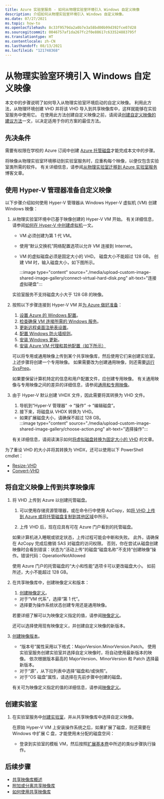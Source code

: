 ```yaml
---
title: Azure 实验室服务 - 如何从物理实验室环境引入 Windows 自定义映像
description: 介绍如何从物理实验室环境引入 Windows 自定义映像。
ms.date: 07/27/2021
ms.topic: how-to
ms.openlocfilehash: 8c33f9579da2a0b7e3a58bd00b99d392fce07d28
ms.sourcegitcommit: 0046757af1da267fc2f0e88617c633524883795f
ms.translationtype: HT
ms.contentlocale: zh-CN
ms.lasthandoff: 08/13/2021
ms.locfileid: "121748368"
---
```

# <a name="bring-a-windows-custom-image-from-a-physical-lab-environment"></a>从物理实验室环境引入 Windows 自定义映像

本文中的步骤说明了如何导入从物理实验室环境启动的自定义映像。  利用此方法，从物理环境创建 VHD 并将该 VHD 导入到共享映像库中，这样就能够在实验室服务中使用它。  在使用此方法创建自定义映像之前，请阅读[创建自定义映像的建议方法](approaches-for-custom-image-creation.md)一文，以决定适用于你的方案的最佳方法。

## <a name="prerequisites"></a>先决条件

需要有权限在学校的 Azure 订阅中创建 [Azure 托管磁盘](../virtual-machines/managed-disks-overview.md)才能完成本文中的步骤。

将映像从物理实验室环境移动到实验室服务时，应重构每个映像，以便仅包含实验室类所需的软件。  有关详细信息，请参阅[从物理实验室迁移到 Azure 实验室服务](https://techcommunity.microsoft.com/t5/azure-lab-services/moving-from-a-physical-lab-to-azure-lab-services/ba-p/1654931)博客文章。

## <a name="prepare-a-custom-image-using-hyper-v-manager"></a>使用 Hyper-V 管理器准备自定义映像

以下步骤介绍如何使用 Hyper-V 管理器从 Windows Hyper-V 虚拟机 (VM) 创建 Windows 映像：

1. 从物理实验室环境中已基于映像创建的 Hyper-V VM 开始。  有关详细信息，请参阅[如何在 Hyper-V 中创建虚拟机](/windows-server/virtualization/hyper-v/get-started/create-a-virtual-machine-in-hyper-v)一文。
    -   VM 必须创建为第 1 代 VM。
    -   使用“默认交换机”网络配置选项以允许 VM 连接到 Internet。
    -   VM 的虚拟磁盘必须是固定大小的 VHD。  磁盘大小不能超过 128 GB。 创建 VM 时，输入磁盘大小，如下图所示。
       
        :::image type="content" source="./media/upload-custom-image-shared-image-gallery/connect-virtual-hard-disk.png" alt-text="连接虚拟硬盘":::

    实验室服务不支持磁盘大小大于 128 GB 的映像。 
   
1. 按照以下步骤连接到 Hyper-V VM 并[为 Azure 做好准备](../virtual-machines/windows/prepare-for-upload-vhd-image.md)：
    1. [设置 Azure 的 Windows 配置](../virtual-machines/windows/prepare-for-upload-vhd-image.md#set-windows-configurations-for-azure)。
    1. [检查确保 VM 连接所需的 Windows 服务](../virtual-machines/windows/prepare-for-upload-vhd-image.md#check-the-windows-services)。
    1. [更新远程桌面注册表设置](../virtual-machines/windows/prepare-for-upload-vhd-image.md#update-remote-desktop-registry-settings)。
    1. [配置 Windows 防火墙规则](../virtual-machines/windows/prepare-for-upload-vhd-image.md#configure-windows-firewall-rules)。
    1. [安装 Windows 更新](../virtual-machines/windows/prepare-for-upload-vhd-image.md)。
    1. [安装 Azure VM 代理和其他配置（如下所示）](../virtual-machines/windows/prepare-for-upload-vhd-image.md#complete-the-recommended-configurations) 
        
    可以将专用或通用映像上传到某个共享映像库，然后使用它们来创建实验室。  上述步骤将创建一个专用映像。 如果需要改为创建通用映像，则还需要[运行 SysPrep](../virtual-machines/windows/prepare-for-upload-vhd-image.md#determine-when-to-use-sysprep)。  

    如果要保留计算机特定的信息和用户配置文件，应创建专用映像。  有关通用映像与专用映像之间的差异的详细信息，请参阅[通用和专用映像](../virtual-machines/shared-image-galleries.md#generalized-and-specialized-images)。

1. 由于 Hyper-V 默认创建 VHDX 文件，因此需要将其转换为 VHD 文件。
    1. 导航到“Hyper-V 管理器” -> “操作” -> “编辑磁盘”。
    1. 接下来，将磁盘从 VHDX 转换为 VHD。  
     - 如果扩展磁盘大小，请确保不超过 128 GB。        
        :::image type="content" source="./media/upload-custom-image-shared-image-gallery/choose-action.png" alt-text="选择操作":::   

    有关详细信息，请阅读演示如何[将虚拟磁盘转换为固定大小的 VHD](../virtual-machines/windows/prepare-for-upload-vhd-image.md#convert-the-virtual-disk-to-a-fixed-size-vhd) 的文章。

为了重设 VHD 的大小并将其转换为 VHDX，还可以使用以下 PowerShell cmdlet：
- [Resize-VHD](/powershell/module/hyper-v/resize-vhd?view=windowsserver2019-ps)
- [Convert-VHD](/powershell/module/hyper-v/convert-vhd?view=windowsserver2019-ps)

## <a name="upload-the-custom-image-to-a-shared-image-gallery"></a>将自定义映像上传到共享映像库

1. 将 VHD 上传到 Azure 以创建托管磁盘。
    1. 可以使用存储资源管理器，或在命令行中使用 AzCopy，如[将 VHD 上传到 Azure 或将托管磁盘复制到其他区域](../virtual-machines/windows/disks-upload-vhd-to-managed-disk-powershell.md)中所示。        

    1. 上传 VHD 后，现在应具有可在 Azure 门户看到的托管磁盘。 
    
    如果计算机进入睡眠或锁定状态，上传过程可能会中断和失败。  此外，请确保在 AzCopy 完成后撤销 SAS 对磁盘的访问权限。  否则，你在尝试从磁盘创建映像时会看到错误：状态为“活动上传”的磁盘“磁盘名称”不支持“创建映像”操作。错误代码：OperationNotAllowed
    
    使用 Azure 门户的托管磁盘的“大小和性能”选项卡可以更改磁盘大小。 如前所述，大小不能超过 128 GB。

1. 在共享映像库中，创建映像定义和版本：
    1. [创建映像定义](../virtual-machines/windows/shared-images-portal.md#create-an-image-definition)。  
     - 对于“VM 代系”，选择“第 1 代”。
     - 选择要为操作系统状态创建专用还是通用映像。
     
    若要详细了解可以为映像定义指定的值，请参阅[映像定义](../virtual-machines/shared-image-galleries.md#image-definitions)。 
    
    还可以选择使用现有映像定义，并创建自定义映像的新版本。
    
1. [创建映像版本](../virtual-machines/windows/shared-images-portal.md#create-an-image-version)。
    - “版本号”属性采用以下格式：MajorVersion.MinorVersion.Patch。   使用实验室服务创建实验室并选择自定义映像时，将自动使用最新版本的映像。  依次根据版本最高的 MajorVersion、MinorVersion 和 Patch 选择最新版本。
    - 对于“源”，从下拉列表中选择“磁盘和/或快照”。
    - 对于“OS 磁盘”属性，请选择在先前步骤中创建的磁盘。
    
    有关可为映像定义指定的值的详细信息，请参阅[映像定义](../virtual-machines/shared-image-galleries.md#image-versions)。 

## <a name="create-a-lab"></a>创建实验室

1. 在实验室服务中[创建实验室](tutorial-setup-classroom-lab.md)，并从共享映像库中选择自定义映像。

    在原始 Hyper-V VM 上安装操作系统之后，如果扩展了磁盘，则还需要在 Windows 中扩展 C 盘，才能使用未分配的磁盘空间：      
    - 登录到实验室的模板 VM，然后按照[扩展基本卷](/windows-server/storage/disk-management/extend-a-basic-volume)中所述的类似步骤执行操作。

## <a name="next-steps"></a>后续步骤

* [共享映像库概述](../virtual-machines/shared-image-galleries.md)
* [附加或分离共享映像库](how-to-attach-detach-shared-image-gallery.md)
* [如何使用共享映像库](how-to-use-shared-image-gallery.md)